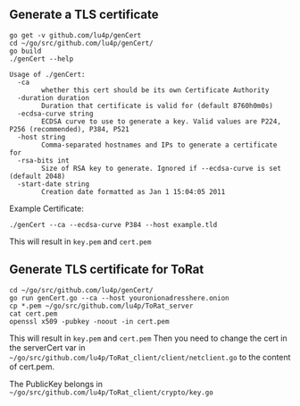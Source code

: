 ## Generate a TLS certificate
```
go get -v github.com/lu4p/genCert
cd ~/go/src/github.com/lu4p/genCert/
go build
./genCert --help
```
```
Usage of ./genCert:
  -ca
    	whether this cert should be its own Certificate Authority
  -duration duration
    	Duration that certificate is valid for (default 8760h0m0s)
  -ecdsa-curve string
    	ECDSA curve to use to generate a key. Valid values are P224, P256 (recommended), P384, P521
  -host string
    	Comma-separated hostnames and IPs to generate a certificate for
  -rsa-bits int
    	Size of RSA key to generate. Ignored if --ecdsa-curve is set (default 2048)
  -start-date string
    	Creation date formatted as Jan 1 15:04:05 2011
```
Example Certificate:
```
./genCert --ca --ecdsa-curve P384 --host example.tld
```
This will result in ```key.pem``` and ```cert.pem```

## Generate TLS certificate for ToRat
```
cd ~/go/src/github.com/lu4p/genCert/
go run genCert.go --ca --host youronionadresshere.onion
cp *.pem ~/go/src/github.com/lu4p/ToRat_server
cat cert.pem
openssl x509 -pubkey -noout -in cert.pem
```
This will result in ```key.pem``` and ```cert.pem```
Then you need to change the cert in the serverCert var in ```~/go/src/github.com/lu4p/ToRat_client/client/netclient.go``` to the content of cert.pem.

The PublicKey belongs in ```~/go/src/github.com/lu4p/ToRat_client/crypto/key.go```
